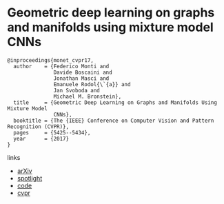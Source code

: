 # Geometric deep learning on graphs and manifolds using mixture model CNNs
```
@inproceedings{monet_cvpr17,
  author    = {Federico Monti and
               Davide Boscaini and
               Jonathan Masci and
               Emanuele Rodol{\`{a}} and
               Jan Svoboda and
               Michael M. Bronstein},
  title     = {Geometric Deep Learning on Graphs and Manifolds Using Mixture Model
               CNNs},
  booktitle = {The {IEEE} Conference on Computer Vision and Pattern Recognition (CVPR)},
  pages     = {5425--5434},
  year      = {2017}
}
```
links
- [arXiv](https://arxiv.org/abs/1611.08402)
- [spotlight](https://www.youtube.com/watch?v=-b0e41H4J_A)
- [code](http://geometricdeeplearning.com/code/MoNet/MoNet_code.tar.gz)
- [cvpr](http://openaccess.thecvf.com/content_cvpr_2017/html/Monti_Geometric_Deep_Learning_CVPR_2017_paper.html)
